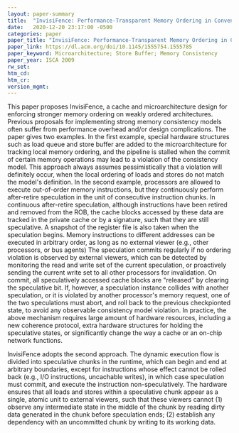 ```yaml
---
layout: paper-summary
title:  "InvisiFence: Performance-Transparent Memory Ordering in Conventional Multiprocessors"
date:   2020-12-20 23:17:00 -0500
categories: paper
paper_title: "InvisiFence: Performance-Transparent Memory Ordering in Conventional Multiprocessors"
paper_link: https://dl.acm.org/doi/10.1145/1555754.1555785
paper_keyword: Microarchitecture; Store Buffer; Memory Consistency
paper_year: ISCA 2009
rw_set:
htm_cd:
htm_cr:
version_mgmt:
---
```


This paper proposes InvisiFence, a cache and microarchitecture design for enforcing stronger memory ordering on weakly
ordered architectures. 
Previous proposals for implementing strong memory consistency models often suffer from performance overhead and/or 
design complications.
The paper gives two examples. In the first example, special hardware structures such as load queue and store buffer 
are added to the microarchitecture for tracking local memory ordering, and the pipeline is stalled when the commit of 
certain memory operations may lead to a violation of the consistency model. This approach always assumes pessimistically
that a violation will definitely occur, when the local ordering of loads and stores do not match the model's definition.
In the second example, processors are allowed to execute out-of-order memory instructions, but they continuously perform
after-retire speculation in the unit of consecutive instruction chunks. In continuous after-retire speculation, although instructions have been retired and removed from the ROB, the cache blocks accessed by these data are tracked in the private cache or by a signature, such that they are still speculative.
A snapshot of the register file is also taken when the speculation begins.
Memory instructions to different addresses can be executed in arbitrary order, as long as no external viewer (e.g.,
other processors, or bus agents) 
The speculation commits regularly if no ordering violation is observed by external viewers, which can be detected by
monitoring the read and write set of the current speculation, or proactively sending the current write set to all other
processors for invalidation.
On commit, all speculatively accessed cache blocks are "released" by clearing the speculative bit.
If, however, a speculation instance collides with another speculation, or it is violated by another processor's 
memory request, one of the two speculations must abort, and roll back to the previous checkpionted state, to avoid
any observable consistency model violation.
In practice, the above mechanism requires large amount of hardware resources, including a new coherence protocol, 
extra hardware structures for holding the speculative states, or significantly change the way a cache or an on-chip
network functions.

InvisiFence adopts the second approach. The dynamic execution flow is divided into speculative chunks in the runtime, 
which can begin and end at arbitrary boundaries, except for instructions whose effect cannot be rolled back
(e.g., I/O instructions, uncachable writes), in which case speculation must commit, and execute the instruction
non-speculatively. 
The hardware ensures that all loads and stores within a speculative chunk appear as a single, atomic unit to external
viewers, such that these viewers cannot (1) observe any intermediate state in the middle of the chunk by reading dirty
data generated in the chunk before speculation ends; (2) establish any dependency with an uncommitted chunk by writing
to its working data. 

